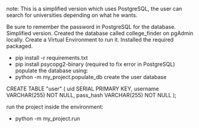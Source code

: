 note: This is a simplified version which uses PostgreSQL, the user can search for universities depending on what he wants. 


Be sure to remember the password in PostgreSQL for the database. 
Simplified version. 
Created the database called college_finder on pgAdmin locally. 
Create a Virtual Environment to run it. 
Installed the required packaged. 
* pip install -r requirements.txt
* pip install psycopg2-binary (required to fix error in PostgreSQL)
populate the database using:
* python -m my_project.populate_db
create the user database

CREATE TABLE "user" (
    uid SERIAL PRIMARY KEY,
    username VARCHAR(255) NOT NULL,
    pass_hash VARCHAR(255) NOT NULL
);

run the project inside the environment: 
* python -m my_project.run
